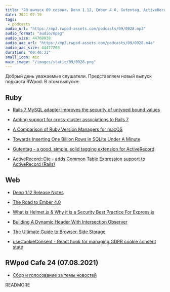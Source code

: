 ```yaml
---
title: "28 выпуск 09 сезона. Deno 1.12, Ember 4.0, Gutentag, ActiveRecord::Cte, useCookieConsent и прочее"
date: 2021-07-19
tags:
 - podcasts
audio_url: "https://mp3.rwpod-assets.com/podcasts/09/0928.mp3"
audio_format: "audio/mpeg"
audio_size: 44769038
audio_aac_url: "https://mp3.rwpod-assets.com/podcasts/09/0928.m4a"
audio_aac_size: 44477208
duration: "00:46:31"
small_icon: mic
main_image: "/images/static/09/0928.png"
---
```


Добрый день уважаемые слушатели. Представляем новый выпуск подкаста RWpod. В этом выпуске:

## Ruby

 - [Rails 7 MySQL adapter improves the security of untyped bound values](https://blog.saeloun.com/2021/07/13/rails-7-mysql-vunerability-fix)
 - [Adding support for cross-cluster associations to Rails 7](https://github.blog/2021-07-12-adding-support-cross-cluster-associations-rails-7/)
 - [A Comparison of Ruby Version Managers for macOS](https://www.sitepoint.com/ruby-version-managers-macos/)


 - [Towards Inserting One Billion Rows in SQLite Under A Minute](https://avi.im/blag/2021/fast-sqlite-inserts/)
 - [Gutentag - a good, simple, solid tagging extension for ActiveRecord](https://github.com/pat/gutentag)
 - [ActiveRecord::Cte - adds Common Table Expression support to ActiveRecord (Rails)](https://github.com/vlado/activerecord-cte)

## Web

 - [Deno 1.12 Release Notes](https://deno.com/blog/v1.12)
 - [The Road to Ember 4.0](https://blog.emberjs.com/the-road-to-ember-4-0/)
 - [What is Helmet.js & Why it is a Security Best Practice For Express.js](https://www.securecoding.com/blog/using-helmetjs/)


 - [Building A Dynamic Header With Intersection Observer](https://www.smashingmagazine.com/2021/07/dynamic-header-intersection-observer/)
 - [The Ultimate Guide to Browser-Side Storage](https://blog.openreplay.com/the-ultimate-guide-to-browser-side-storage)
 - [useCookieConsent - React hook for managing GDPR cookie consent state](https://github.com/bring-shrubbery/use-cookie-consent)

## RWpod Cafe 24 (07.08.2021)

 - [Сбор и голосование за темы новостей](https://github.com/rwpod/cafe-discussions/discussions/9)


READMORE

